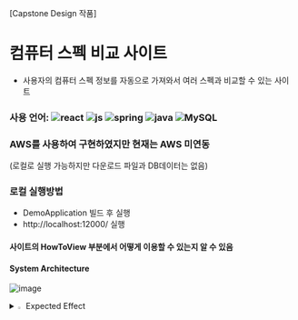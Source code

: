[Capstone Design 작품]
# 컴퓨터 스펙 비교 사이트
- 사용자의 컴퓨터 스펙 정보를 자동으로 가져와서 여러 스펙과 비교할 수 있는 사이트

### 사용 언어: ![react](https://img.shields.io/badge/React-20232A?style=for-the-badge&logo=react&logoColor=61DAFB) ![js](https://img.shields.io/badge/JavaScript-F7DF1E?style=for-the-badge&logo=JavaScript&logoColor=white) ![spring](https://img.shields.io/badge/Spring-6DB33F?style=for-the-badge&logo=spring&logoColor=white) ![java](https://img.shields.io/badge/Java-ED8B00?style=for-the-badge&logo=openjdk&logoColor=white) ![MySQL](https://img.shields.io/badge/mysql-%2300f.svg?style=for-the-badge&logo=mysql&logoColor=white)

### AWS를 사용하여 구현하였지만 현재는 AWS 미연동
(로컬로 실행 가능하지만 다운로드 파일과 DB데이터는 없음)

### 로컬 실행방법
- DemoApplication 빌드 후 실행
- http://localhost:12000/ 실행

#### 사이트의 HowToView 부분에서 어떻게 이용할 수 있는지 알 수 있음

#### System Architecture
![image](https://github.com/sameom1048/demo/assets/55376152/3784b61f-6513-4a77-99fd-5fa0aa43e4d6)

<details>
<summary>
  <img src="https://raw.githubusercontent.com/Tarikul-Islam-Anik/Animated-Fluent-Emojis/master/Emojis/Hand%20gestures/Eyes.png" alt="Eyes" width="2%" /> Expected Effect
</summary>
   <br>
   다양한 제품의 스펙을 한 눈에 비교할 수 있는
기능을 제공.
<br><br>
사용자는 자신의 컴퓨터 성능에 대해 명확하게
인식할 수 있다.
<br><br>
병목 현상 여부를 확인하는 기능을 통해 사용
자가 컴퓨터의 성능을 개선할 수 있는 방법을
제공받을 수 있다.
<br><br>
사용자는 자신의 컴퓨터로 실행 가능한 게임을
쉽게 확인할 수 있다.

</details>
